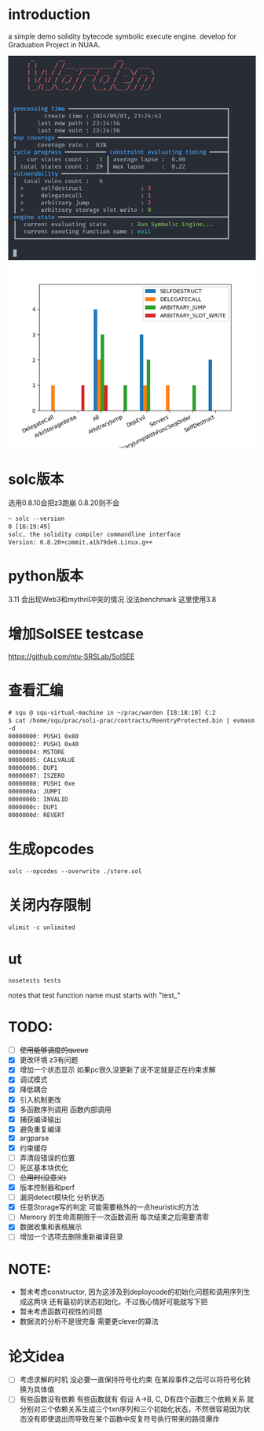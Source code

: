 # introduction
a simple demo solidity bytecode symbolic execute engine.
develop for Graduation Project in NUAA.

![](./assets/effect.png)
![](./result.png)

# solc版本
选用0.8.10会把z3跑崩 0.8.20则不会
```shell
~ solc --version                                                                                                                                                              0 [16:19:49]
solc, the solidity compiler commandline interface
Version: 0.8.20+commit.a1b79de6.Linux.g++
```

# python版本
3.11 会出现Web3和mythril冲突的情况 没法benchmark
这里使用3.8

# 增加SolSEE testcase
https://github.com/ntu-SRSLab/SolSEE

# 查看汇编
```shell
# squ @ squ-virtual-machine in ~/prac/warden [18:18:10] C:2
$ cat /home/squ/prac/soli-prac/contracts/ReentryProtected.bin | evmasm -d
00000000: PUSH1 0x80
00000002: PUSH1 0x40
00000004: MSTORE
00000005: CALLVALUE
00000006: DUP1
00000007: ISZERO
00000008: PUSH1 0xe
0000000a: JUMPI
0000000b: INVALID
0000000c: DUP1
0000000d: REVERT
```
# 生成opcodes
```shell
solc --opcodes --overwrite ./store.sol
```

# 关闭内存限制
```shell
ulimit -c unlimited
```

# ut
```shell
nosetests tests
```
notes that test function name must starts with "test_"

# TODO:
- [ ] ~~使用能够调度的queue~~
- [x] 更改环境 z3有问题
- [x] 增加一个状态显示 如果pc很久没更新了说不定就是正在约束求解
- [x] 调试模式
- [x] 降低耦合
- [x] 引入机制更改
- [x] 多函数序列调用 函数内部调用
- [x] 捕获编译输出
- [x] 避免重复编译
- [x] argparse
- [x] 约束缓存
- [ ] 弄清段错误的位置
- [ ] 死区基本块优化
- [ ] ~~总用时(没意义)~~
- [x] 版本控制器和perf
- [ ] 漏洞detect模块化 分析状态
- [x] 任意Storage写的判定 可能需要格外的一点heuristic的方法
- [ ] Memory 的生命周期限于一次函数调用 每次结束之后需要清零
- [x] 数据收集和表格展示
- [ ] 增加一个选项去删除重新编译目录

# NOTE:
- 暂未考虑constructor, 因为这涉及到deploycode的初始化问题和调用序列生成这两块 还有最初的状态初始化，不过我心情好可能就写下把
- 暂未考虑函数可视性的问题
- 数据流的分析不是很完备 需要更clever的算法

# 论文idea
- [ ] 考虑求解的时机 没必要一直保持符号化约束 在某段事件之后可以将符号化转换为具体值
- [ ] 有些函数没有依赖 有些函数就有 假设 A->B, C, D有四个函数三个依赖关系 就分别对三个依赖关系生成三个txn序列和三个初始化状态，不然很容易因为状态没有即使退出而导致在某个函数中反复符号执行带来的路径爆炸